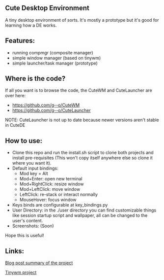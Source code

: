 
## Cute Desktop Environment

A tiny desktop environment of sorts.
It's mostly a prototype but it's good for learning how a DE works.

Features:
----------
* running compmgr (composite manager)
* simple window manager (based on tinywm)
* simple launcher/task manager (prototype)

Where is the code?
-------------------
If all you want is to browse the code, the CuteWM and CuteLauncher are over here:

* https://github.com/g--o/CuteWM
* https://github.com/g--o/CuteLauncher

NOTE: CuteLauncher is not up to date because newer versions aren't stable in CuteDE

How to use:
-------------

* Clone this repo and run the install.sh script to clone both projects and install pre-requisites (This won't copy itself anywhere else so clone it where you want it).
* Default input bindings:
	- Mod key = Alt
	- Mod+Enter: open new terminal
	- Mod+RightClick: resize window
	- Mod+LeftClick: move window
	- LeftClick: re-stack or interact normally
	- MouseHover: focus window
* Keys binds are configurable at key_bindings.py
* User Directory: in the ./user directory you can find customizable things like session startup script and wallpaper, all can be changed to the user's content.
* Screenshots: (Soon)

Hope this is useful!


Links:
--------------

[Blog post summary of the project](https://pythonfunblog.wordpress.com/2017/10/14/writing-a-desktop-environment-with-python/)

[Tinywm project](http://incise.org/tinywm.html)

